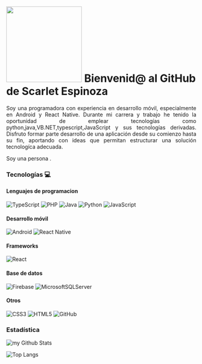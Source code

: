 #  <img src="https://media.giphy.com/media/HQHwvSBSy7s0AXOlWt/giphy.gif" width="200"/> Bienvenid@ al GitHub de Scarlet Espinoza

<p align="justify"> Soy una programadora con experiencia en desarrollo móvil, especialmente en Android y React Native. Durante mi carrera y trabajo he tenido la oportunidad de emplear tecnologías como python,java,VB.NET,typescript,JavaScript y sus tecnologías derivadas. Disfruto formar parte desarrollo de una aplicación desde su comienzo hasta su fin, aportando con ideas que permitan estructurar una solución tecnologíca adecuada. </p>

<p align="justify"> Soy una persona . </p>

### Tecnologías 💻 

#### Lenguajes de programacion

![TypeScript](https://img.shields.io/badge/typescript-%23007ACC.svg?style=for-the-badge&logo=typescript&logoColor=white)
![PHP](https://img.shields.io/badge/php-%23777BB4.svg?style=for-the-badge&logo=php&logoColor=white)
![Java](https://img.shields.io/badge/java-%23ED8B00.svg?style=for-the-badge&logo=openjdk&logoColor=white)
![Python](https://img.shields.io/badge/python-3670A0?style=for-the-badge&logo=python&logoColor=ffdd54)
![JavaScript](https://img.shields.io/badge/javascript-%23323330.svg?style=for-the-badge&logo=javascript&logoColor=%23F7DF1E)

#### Desarrollo móvil

![Android](https://img.shields.io/badge/Android-3DDC84?style=for-the-badge&logo=android&logoColor=white)
![React Native](https://img.shields.io/badge/react_native-%2320232a.svg?style=for-the-badge&logo=react&logoColor=%2361DAFB)
  
#### Frameworks

![React](https://img.shields.io/badge/react-%2320232a.svg?style=for-the-badge&logo=react&logoColor=%2361DAFB)

#### Base de datos

![Firebase](https://img.shields.io/badge/firebase-a08021?style=for-the-badge&logo=firebase&logoColor=ffcd34)
![MicrosoftSQLServer](https://img.shields.io/badge/Microsoft%20SQL%20Server-CC2927?style=for-the-badge&logo=microsoft%20sql%20server&logoColor=white)


#### Otros

![CSS3](https://img.shields.io/badge/css3-%231572B6.svg?style=for-the-badge&logo=css3&logoColor=white)
![HTML5](https://img.shields.io/badge/html5-%23E34F26.svg?style=for-the-badge&logo=html5&logoColor=white)
![GitHub](https://img.shields.io/badge/github-%23121011.svg?style=for-the-badge&logo=github&logoColor=white)
  
### Estadística   

<img align="center" src="https://github-readme-stats.vercel.app/api?username=scarletespinozaMoreno&include_all_commits=true&count_private=true&show_icons=true&line_height=20&title_color=2B5BBD&icon_color=1124BB&text_color=A1A1A1&bg_color=0,000000,130F40" alt="my Github Stats"/>

![Top Langs](https://github-readme-stats.vercel.app/api/top-langs/?username=scarletespinozaMoreno&layout=compact)